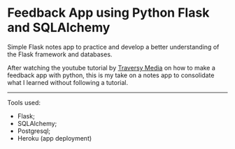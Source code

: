 # Feedback App using Python Flask and SQLAlchemy

Simple Flask notes app to practice and develop a better understanding of the Flask framework and databases.

After watching the youtube tutorial by [Traversy Media](https://www.youtube.com/watch?v=w25ea_I89iM) on how to make a feedback app with python, this is my take on a notes app to consolidate what I learned without following a tutorial.

---

Tools used:
- Flask;
- SQLAlchemy;
- Postgresql;
- Heroku (app deployment)
